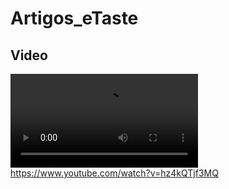 # Artigos_eTaste

## Video

![Artigos_eTaste.mov](Artigos_eTaste.mov)  
<https://www.youtube.com/watch?v=hz4kQTjf3MQ>  
